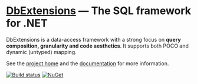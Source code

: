 ﻿[DbExtensions][1] — The SQL framework for .NET
==============================================
DbExtensions is a data-access framework with a strong focus on **query composition, granularity and code aesthetics**. It supports both POCO and dynamic (untyped) mapping.

See the [project home][1] and the [documentation][2] for more information.

[![Build status](https://ci.appveyor.com/api/projects/status/qw9hoyur7yvlpi8y/branch/master?svg=true)](https://ci.appveyor.com/project/maxtoroq/dbextensions/branch/master)
[![NuGet](https://img.shields.io/nuget/vpre/DbExtensions.svg?label=DbExtensions)](https://www.nuget.org/packages/DbExtensions)

[1]: https://maxtoroq.github.io/DbExtensions/
[2]: https://maxtoroq.github.io/DbExtensions/docs/
